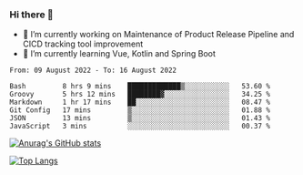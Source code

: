 ### Hi there 👋

- 🔭 I’m currently working on Maintenance of Product Release Pipeline and CICD tracking tool improvement
- 🌱 I’m currently learning Vue, Kotlin and Spring Boot

<!--START_SECTION:waka-->

```text
From: 09 August 2022 - To: 16 August 2022

Bash         8 hrs 9 mins    █████████████▒░░░░░░░░░░░   53.60 %
Groovy       5 hrs 12 mins   ████████▓░░░░░░░░░░░░░░░░   34.25 %
Markdown     1 hr 17 mins    ██░░░░░░░░░░░░░░░░░░░░░░░   08.47 %
Git Config   17 mins         ▒░░░░░░░░░░░░░░░░░░░░░░░░   01.88 %
JSON         13 mins         ▒░░░░░░░░░░░░░░░░░░░░░░░░   01.43 %
JavaScript   3 mins          ░░░░░░░░░░░░░░░░░░░░░░░░░   00.37 %
```

<!--END_SECTION:waka-->

[![Anurag's GitHub stats](https://github-readme-stats.vercel.app/api?username=yunhao981&show_icons=true&theme=solarized-dark)](https://github.com/anuraghazra/github-readme-stats)

[![Top Langs](https://github-readme-stats.vercel.app/api/top-langs/?username=yunhao981&theme=solarized-dark&layout=compact)](https://github.com/anuraghazra/github-readme-stats)

<!--
**yunhao981/yunhao981** is a ✨ _special_ ✨ repository because its `README.md` (this file) appears on your GitHub profile.

Here are some ideas to get you started:

- 🔭 I’m currently working on Maintenance of Release Pipeline and CICD tracking tool improvement
- 🌱 I’m currently learning Vue, Kotlin and Spring Boot
- 👯 I’m looking to collaborate on ...
- 🤔 I’m looking for help with ...
- 💬 Ask me about ...
- 📫 How to reach me: ...
- 😄 Pronouns: ...
- ⚡ Fun fact: ...
-->


